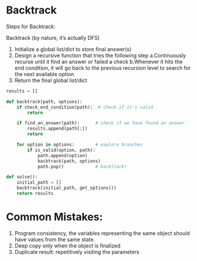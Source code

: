 Backtrack
==================

Steps for Backtrack:

Backtrack (by nature, it’s actually DFS)
1. Initialize a global list/dict to store final answer(s)
2. Design a recursive function that tries the following step
    a.Continuously recurse until it find an answer or failed a check
    b.Whenever it hits the end condition, it will go back to the previous recursion level to search for the next available option
3.	Return the final global list/dict


```python
results = []

def backtrack(path, options):
    if check_end_condition(path):  # check if it's valid
        return

    if find_an_answer(path):      # check if we have found an answer
        results.append(path[:])
        return

    for option in options:        # explore branches
        if is_valid(option, path):
            path.append(option)
            backtrack(path, options)
            path.pop()            # backtrack!

def solve():
    initial_path = []
    backtrack(initial_path, get_options())
    return results
```

Common Mistakes:
===============
1. Program consistency, the variables representing the same object should have
values from the same state.
2. Deep copy only when the object is finalized
3. Duplicate result: repetitively visiting the parameters

